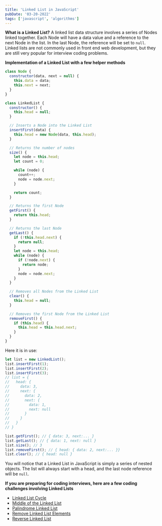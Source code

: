 ```yaml
---
title: 'Linked List in JavaScript'
pubDate: '03-20-2022'
tags: ['javascript', 'algorithms']
---
```


**What is a Linked List?**
A linked list data structure involves a series of Nodes linked together. Each Node will have a data value and a reference to the next Node in the list. In the last Node, the reference will be set to `null`. Linked lists are not commonly used in front end web development, but they are still very popular for interview coding problems.

**Implementation of a Linked List with a few helper methods**

```js
class Node {
  constructor(data, next = null) {
    this.data = data;
    this.next = next;
  }
}

class LinkedList {
  constructor() {
    this.head = null;
  }

  // Inserts a Node into the Linked List
  insertFirst(data) {
    this.head = new Node(data, this.head);
  }

  // Returns the number of nodes
  size() {
    let node = this.head;
    let count = 0;

    while (node) {
      count++;
      node = node.next;
    }

    return count;
  }

  // Returns the first Node
  getFirst() {
    return this.head;
  }

  // Returns the last Node
  getLast() {
    if (!this.head.next) {
      return null;
    }
    let node = this.head;
    while (node) {
      if (!node.next) {
        return node;
      }
      node = node.next;
    }
  }

  // Removes all Nodes from the Linked List
  clear() {
    this.head = null;
  }

  // Removes the first Node from the Linked List
  removeFirst() {
    if (this.head) {
      this.head = this.head.next;
    }
  }
}
```

Here it is in use:

```js
let list = new LinkedList();
list.insertFirst(1);
list.insertFirst(2);
list.insertFirst(3);
// list = {
//   head: {
//     data: 3,
//     next: {
//       data: 2,
//       next: {
//         data: 1,
//         next: null
//       }
//     }
//   }
// }

list.getFirst(); // { data: 3, next:... }
list.getLast(); // { data: 1, next: null }
list.size(); // 3
list.removeFirst(); // { head: { data: 2, next:... }}
list.clear(); // { head: null }
```

You will notice that a Linked List in JavaScript is simply a series of nested objects. The list will always start with a head, and the last node reference will be `null`.

**If you are preparing for coding interviews, here are a few coding challenges involving Linked Lists**

- [Linked List Cycle](https://leetcode.com/problems/linked-list-cycle/)
- [Middle of the Linked List](https://leetcode.com/problems/middle-of-the-linked-list/)
- [Palindrome Linked List](https://leetcode.com/problems/palindrome-linked-list/)
- [Remove Linked List Elements](https://leetcode.com/problems/remove-linked-list-elements/)
- [Reverse Linked List](https://leetcode.com/problems/reverse-linked-list/)
